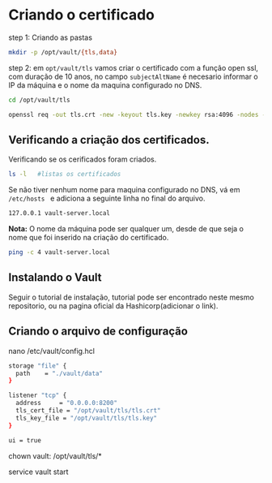 # Criando o certificado
step 1: Criando as pastas
```bash
mkdir -p /opt/vault/{tls,data}
```
step 2: em `opt/vault/tls` vamos criar o certificado com a função open ssl, com duração de 10 anos, no campo `subjectAltName` é necesario informar o IP da máquina e o nome da maquina configurado no DNS.
```bash
cd /opt/vault/tls
```
```bash
openssl req -out tls.crt -new -keyout tls.key -newkey rsa:4096 -nodes -sha256 -x509 -subj "/O=HashiCorp/CN=Vault" -addext "subjectAltName = IP:0.0.0.0,DNS:vault-server.local" -days 3650
```
## Verificando a criação dos certificados.

Verificando se os cerificados foram criados.
```bash
ls -l   #listas os certificados
```

Se não tiver nenhum nome para maquina configurado no DNS, vá em `/etc/hosts ` e adiciona a seguinte linha no final do arquivo.
```bash
127.0.0.1 vault-server.local
```
**Nota:** O nome da máquina pode ser qualquer um, desde de que seja o nome que foi inserido na criação do certificado.

```bash
ping -c 4 vault-server.local
```

## Instalando o Vault
Seguir o tutorial de instalação, tutorial pode ser encontrado neste mesmo repositorio, ou na pagina oficial da Hashicorp(adicionar o link).
## Criando o arquivo de configuração

nano  /etc/vault/config.hcl
```bash
storage "file" {
  path    = "./vault/data"
}

listener "tcp" {
  address     = "0.0.0.0:8200"
  tls_cert_file = "/opt/vault/tls/tls.crt"
  tls_key_file = "/opt/vault/tls/tls.key"
}

ui = true
```

chown vault: /opt/vault/tls/*

service vault start
